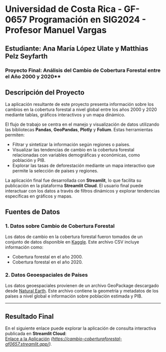 # Universidad de Costa Rica - GF-0657 Programación en SIG2024 - Profesor Manuel Vargas  
## Estudiante: Ana María López Ulate y Matthias Pelz Seyfarth
### Proyecto Final: Análisis del Cambio de Cobertura Forestal entre el Año 2000 y 2020**  

## Descripción del Proyecto  

La aplicación resultante de este proyecto presenta información sobre los cambios en la cobertura forestal a nivel global entre los años 2000 y 2020 mediante tablas, gráficos interactivos y un mapa dinámico.  

El flujo de trabajo se centra en el manejo y visualización de datos utilizando las bibliotecas **Pandas**, **GeoPandas**, **Plotly** y **Folium**. Estas herramientas permiten:  
- Filtrar y sintetizar la información según regiones o países.  
- Visualizar las tendencias de cambio en la cobertura forestal relacionadas con variables demográficas y económicas, como población y PIB.  
- Explorar las tasas de deforestación mediante un mapa interactivo que permite la selección de países y regiones.  

La aplicación final fue desarrollada con **Streamlit**, lo que facilita su publicación en la plataforma **Streamlit Cloud**. 
El usuario final puede interactuar con los datos a través de filtros dinámicos y explorar tendencias específicas en gráficos y mapas.  

## Fuentes de Datos  
### 1. **Datos sobre Cambio de Cobertura Forestal**  
Los datos de cambio en la cobertura forestal fueron tomados de un conjunto de datos disponible en [Kaggle](https://www.kaggle.com/datasets/konradb/deforestation-dataset). 
Este archivo CSV incluye información como:  
- Cobertura forestal en el año 2000.  
- Cobertura forestal en el año 2020.  

### 2. **Datos Geoespaciales de Países**  
Los datos geoespaciales provienen de un archivo GeoPackage descargado desde [Natural Earth](https://www.naturalearthdata.com/http//www.naturalearthdata.com/download/10m/cultural/ne_10m_admin_0_sovereignty.zip). 
Este archivo contiene la geometría y metadatos de los países a nivel global e información sobre población estimada y PIB.  

---

## Resultado Final  

En el siguiente enlace puede explorar la aplicación de consulta interactiva publicada en **Streamlit Cloud**:  
[Enlace a la Aplicación](#) *(https://cambio-coberturaforestal-gf0657.streamlit.app/).*  

